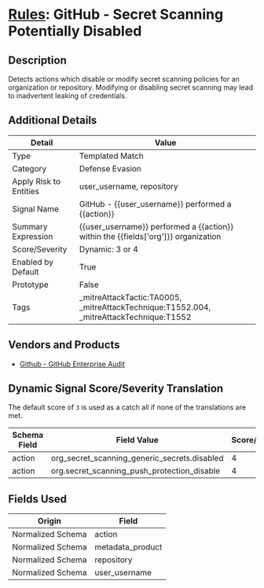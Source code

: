 # [Rules](README.md): GitHub - Secret Scanning Potentially Disabled

## Description
Detects actions which disable or modify secret scanning policies for an organization or repository. Modifying or disabling secret scanning may lead to inadvertent leaking of credentials.

## Additional Details
|Detail|Value|
|----|----|
|Type|Templated Match|
|Category|Defense Evasion|
|Apply Risk to Entities|user_username, repository|
|Signal Name|GitHub - {{user_username}} performed a {{action}}|
|Summary Expression|{{user_username}} performed a {{action}}  within the {{fields['org']}} organization|
|Score/Severity|Dynamic: 3 or 4|
|Enabled by Default|True|
|Prototype|False|
|Tags|_mitreAttackTactic:TA0005, _mitreAttackTechnique:T1552.004, _mitreAttackTechnique:T1552|
## Vendors and Products
- [Github - GitHub Enterprise Audit](../products/e3c8bd8b-6ed8-4332-944d-d0f5dfc462df.md)


## Dynamic Signal Score/Severity Translation

The default score of `3` is used as a catch all if none of the translations are met.

|Schema Field|Field Value|Score/Severity|
|------------|-----------|--------------|
|action|org_secret_scanning_generic_secrets.disabled|4|
|action|org.secret_scanning_push_protection_disable|4|
## Fields Used

|Origin|Field|
|----|----|
|Normalized Schema|action|
|Normalized Schema|metadata_product|
|Normalized Schema|repository|
|Normalized Schema|user_username|


